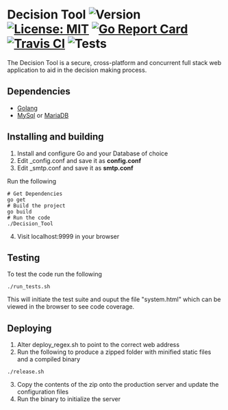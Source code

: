 # Decision Tool ![Version](https://img.shields.io/badge/version-1.1.0-blue.svg) [![License: MIT](https://img.shields.io/badge/license-MIT-blue.svg)](https://opensource.org/licenses/MIT) [![Go Report Card](https://goreportcard.com/badge/github.com/geoffmaggi/Decision-Tool)](https://goreportcard.com/report/github.com/geoffmaggi/Decision-Tool) [![Travis CI](https://travis-ci.org/geoffmaggi/Decision-Tool.svg?branch=master)](https://travis-ci.org/geoffmaggi/Decision-Tool#) ![Tests](https://img.shields.io/badge/tests-128%2F128-brightgreen.svg)

The Decision Tool is a secure, cross-platform and concurrent full stack web application to aid in the decision making process.

## Dependencies

 - [Golang](http://golang.org)
 - [MySql](https://www.mysql.com/) or [MariaDB](https://mariadb.org/)

## Installing and building

1. Install and configure Go and your Database of choice
2. Edit \_config.conf and save it as **config.conf**
3. Edit \_smtp.conf and save it as **smtp.conf**

Run the following
```
# Get Dependencies
go get
# Build the project
go build
# Run the code
./Decision_Tool
```
4. Visit localhost:9999 in your browser

## Testing

To test the code run the following 

```
./run_tests.sh
```

This will initiate the test suite and ouput the file "system.html" which can be viewed in the browser to see code coverage.

## Deploying

1. Alter deploy_regex.sh to point to the correct web address
2. Run the following to produce a zipped folder with minified static files and a compiled binary
```
./release.sh
```
3. Copy the contents of the zip onto the production server and update the configuration files
4. Run the binary to initialize the server
